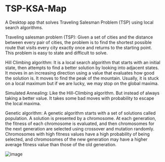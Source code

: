 # TSP-KSA-Map
A Desktop app that solves Traveling Salesman Problem (TSP) using local search algorithms.

Traveling salesman problem (TSP):
Given a set of cities and the distance between every pair of cities, the problem is to find the shortest 
possible route that visits every city exactly once and returns to the starting point. This problem is easy to 
state and difficult to solve.

Hill Climbing algorithm:
It is a local search algorithm that starts with an initial state, then attempts to find a better solution by 
looking into adjacent states. It moves in an increasing direction using a value that evaluates how good the 
solution is. It moves to find the peak of the mountain. Usually, it is stuck on a local maximum but if we are 
lucky, we may stop on the global maxima.

Simulated Annealing:
Like the Hill-Climbing algorithm. But instead of always taking a better value. It takes some bad moves 
with probability to escape the local maxima.

Genetic algorithm:
A genetic algorithm starts with a set of solutions called population. A solution is presented by a 
chromosome. At each generation, the fitness of each chromosome is evaluated, and then chromosomes for 
the next generation are selected using crossover and mutation randomly. Chromosomes with high fitness 
values have a high probability of being selected, and chromosomes of the new generation may have a 
higher average fitness value than those of the old generation.


![image](https://user-images.githubusercontent.com/121561626/225916126-390a0f9a-1443-4fd3-9e3e-a636b4046af8.png)

